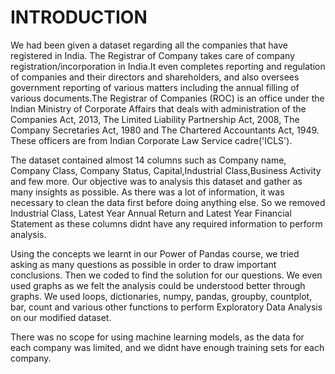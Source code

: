 <h1>INTRODUCTION</h1>

We had been given a dataset regarding all the companies that have registered in India. The Registrar of Company takes care of company registration/incorporation in India.It even completes reporting and regulation of companies and their directors and shareholders, and also oversees government reporting of various matters including the annual filling of various documents.The Registrar of Companies (ROC) is an office under the Indian Ministry of Corporate Affairs that deals with administration of the Companies Act, 2013, The Limited Liability Partnership Act, 2008, The Company Secretaries Act, 1980 and The Chartered Accountants Act, 1949. These officers are from Indian Corporate Law Service cadre('ICLS').

The dataset contained almost 14 columns such as Company name, Company Class, Company Status, Capital,Industrial Class,Business Activity and few more. Our objective was to analysis this dataset and gather as many insights as possible. As there was a lot of information, it was necessary to clean the data first before doing anything else. So we removed Industrial Class, Latest Year Annual Return and Latest Year Financial Statement as these columns didnt have any required information to perform analysis.

Using the concepts we learnt in our Power of Pandas course, we tried asking as many questions as possible in order to draw important conclusions. Then we coded to find the solution for our questions. We even used graphs as we felt the analysis could be understood better through graphs. We used loops, dictionaries, numpy, pandas, groupby, countplot, bar, count and various other functions to perform Exploratory Data Analysis on our modified dataset.

There was no scope for using machine learning models, as the data for each company was limited, and we didnt have enough training sets for each company.
